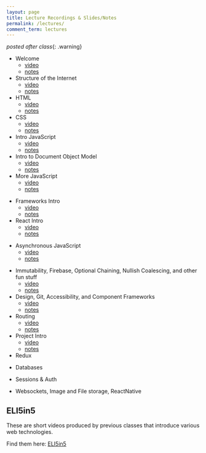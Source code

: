 ```yaml
---
layout: page
title: Lecture Recordings & Slides/Notes
permalink: /lectures/
comment_term: lectures
---
```

*posted after class*{: .warning}

* Welcome
  * [video](https://dartmouth.hosted.panopto.com/Panopto/Pages/Viewer.aspx?id=b5636c10-8712-4826-8a76-acfa016e4ff6)
  * [notes](00_welcome/)
* Structure of the Internet
  * [video](https://dartmouth.hosted.panopto.com/Panopto/Pages/Viewer.aspx?id=9354679d-b18c-419e-9c22-acfe000c7ff3)
  * [notes](01_interwebs/)
* HTML
  * [video](https://dartmouth.hosted.panopto.com/Panopto/Pages/Viewer.aspx?id=87374a71-d945-4c80-89a2-acfc01767237)
  * [notes](02_html/)
* CSS
  * [video](https://dartmouth.hosted.panopto.com/Panopto/Pages/Viewer.aspx?id=6fdc0ae8-ac00-4d9a-8898-acff010033e8)
  * [notes](03_css/)
* Intro JavaScript
  * [video](https://dartmouth.hosted.panopto.com/Panopto/Pages/Viewer.aspx?id=480d3114-eec6-4eaf-be65-ad02000323f3)
  * [notes](04_js1)
* Intro to Document Object Model
  * [video](https://dartmouth.hosted.panopto.com/Panopto/Pages/Viewer.aspx?id=9aeb2899-ac30-40cb-88b2-ad0400bab7ba)
  * [notes](04_dom)
* More JavaScript
  * [video](https://dartmouth.hosted.panopto.com/Panopto/Pages/Viewer.aspx?id=b8c8779a-5c7e-4e4b-86ea-ad0600d14e3f)
  * [notes](05_js2)
<!-- * Some Design Things -->
<!-- * [Some Design Things](03_design/) -->
<!-- * Git -->
<!-- * [Git](02_git/) -->
* Frameworks Intro
  * [video](https://dartmouth.hosted.panopto.com/Panopto/Pages/Viewer.aspx?id=977f426c-9145-40f4-8c0e-ad08017edc4a)
  * [notes](06_frameworks)
* React Intro
  * [video](https://dartmouth.hosted.panopto.com/Panopto/Pages/Viewer.aspx?id=785c6049-c90c-4c3b-a45f-ad0b0018597f)
  * [notes](07_react-intro)
<!-- * HUH 4/22 Project Intro -->
<!-- * HUH [4/24 Projects](07_project_intro) -->
* Asynchronous JavaScript
  * [video](https://dartmouth.hosted.panopto.com/Panopto/Pages/Viewer.aspx?id=4d23b271-571b-4b49-965f-ad0d00ea6a23)
  * [notes](08_asynch_js)
<!-- * [Asynch JS](08_asynch_js) -->
* Immutability, Firebase, Optional Chaining, Nullish Coalescing, and other fun stuff
  * [video](https://dartmouth.hosted.panopto.com/Panopto/Pages/Viewer.aspx?id=cc5242ac-02b5-4817-b054-ad0f015e7d22)
  * [notes](08_immutability)
* Design, Git, Accessibility, and Component Frameworks
  * [video](https://dartmouth.hosted.panopto.com/Panopto/Pages/Viewer.aspx?id=5e478033-279d-4d3a-8767-ad12016f0ade)
  * [notes](09_design-and-git)
* Routing
  * [video](https://dartmouth.hosted.panopto.com/Panopto/Pages/Viewer.aspx?id=d32b333c-f4ac-49f1-b133-ad13016bb273)
  * [notes](09_routing)
* Project Intro
  * [video](https://dartmouth.hosted.panopto.com/Panopto/Pages/Viewer.aspx?id=f8eaffc1-0665-4896-b695-ad16017ffc24)
  * [notes](12_projects_intro)
* Redux
<!-- * [Redux](10_redux) -->
<!-- * Project Intro -->
<!-- * [Projects Intro](../assignments/project/#1) -->
<!-- * Teams -->
<!-- * 5/05 Teams -->
<!-- * [5/05 Teams](12_teams-intro) -->
* Databases
<!-- * [Databases](12_intro_to_databases) -->
<!-- * 5/5 Pitches -->
<!-- * [5/5 Pitches](11_pitches) -->
* Sessions & Auth
<!-- * [Sessions & Auth](13_sessions_auth) -->
<!-- * [5/7 Teams](13_teams) -->
* Websockets, Image and File storage, ReactNative
<!-- * [Websockets, Image and File storage, ReactNative](15_ec_shorts) -->
<!-- * 5/14 In Class TeamWork Time -->
<!-- * 5/19 In Class TeamWork Time -->
<!-- * 5/19 In Class TeamWork Time -->
<!-- * 5/21 Mockup Sharing -->
<!-- * 5/26 In Class TeamWork Time -->
<!-- * 5/28 In Class TeamWork Time -->
<!-- * 6/02 Wrapup -->
<!-- * [6/02 Wrapup](16_wrapup) -->
<!-- * 6/09 TBD Final Demo Session -->


## ELI5in5

These are short videos produced by previous classes that introduce various web technologies.

Find them here:  [ELI5in5](../eli5in5)
